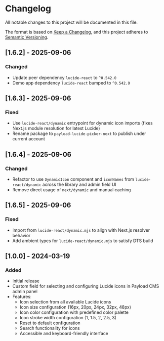 # Changelog

All notable changes to this project will be documented in this file.

The format is based on [Keep a Changelog](https://keepachangelog.com/en/1.0.0/),
and this project adheres to [Semantic Versioning](https://semver.org/spec/v2.0.0.html).

## [1.6.2] - 2025-09-06

### Changed
- Update peer dependency `lucide-react` to `^0.542.0`
- Demo app dependency `lucide-react` bumped to `^0.542.0`

## [1.6.3] - 2025-09-06

### Fixed
- Use `lucide-react/dynamic` entrypoint for dynamic icon imports (fixes Next.js module resolution for latest Lucide)
- Rename package to `payload-lucide-picker-next` to publish under current account

## [1.6.4] - 2025-09-06

### Changed
- Refactor to use `DynamicIcon` component and `iconNames` from `lucide-react/dynamic` across the library and admin field UI
- Remove direct usage of `next/dynamic` and manual caching

## [1.6.5] - 2025-09-06

### Fixed
- Import from `lucide-react/dynamic.mjs` to align with Next.js resolver behavior
- Add ambient types for `lucide-react/dynamic.mjs` to satisfy DTS build

## [1.0.0] - 2024-03-19

### Added
- Initial release
- Custom field for selecting and configuring Lucide icons in Payload CMS admin panel
- Features:
  - Icon selection from all available Lucide icons
  - Icon size configuration (16px, 20px, 24px, 32px, 48px)
  - Icon color configuration with predefined color palette
  - Icon stroke width configuration (1, 1.5, 2, 2.5, 3)
  - Reset to default configuration
  - Search functionality for icons
  - Accessible and keyboard-friendly interface

